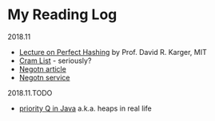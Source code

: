 My Reading Log
==============

2018.11
 - [Lecture on Perfect Hashing](https://www.youtube.com/watch?v=N0COwN14gt0&list=PLcwzLgwZyB41YgCGN1LFO-7wsg8Qh6-gp&index=2) by Prof. David R. Karger, MIT
 - [Cram List](https://jeremyaguilon.me/blog/ranking_interview_questions_by_cram_score) - seriously? 
 - [Negotn article](https://www.kalzumeus.com/2012/01/23/salary-negotiation/)
 - [Negotn service](https://fearlesssalarynegotiation.com/salary-negotiation-guide/)

2018.11.TODO
- [priority Q in Java](https://algs4.cs.princeton.edu/24pq/) a.k.a. heaps in real life
